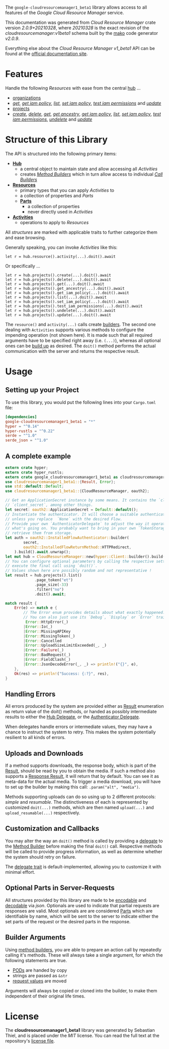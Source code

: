 <!---
DO NOT EDIT !
This file was generated automatically from 'src/mako/api/README.md.mako'
DO NOT EDIT !
-->
The `google-cloudresourcemanager1_beta1` library allows access to all features of the *Google Cloud Resource Manager* service.

This documentation was generated from *Cloud Resource Manager* crate version *2.0.9+20210328*, where *20210328* is the exact revision of the *cloudresourcemanager:v1beta1* schema built by the [mako](http://www.makotemplates.org/) code generator *v2.0.9*.

Everything else about the *Cloud Resource Manager* *v1_beta1* API can be found at the
[official documentation site](https://cloud.google.com/resource-manager).
# Features

Handle the following *Resources* with ease from the central [hub](https://docs.rs/google-cloudresourcemanager1_beta1/2.0.9+20210328/google_cloudresourcemanager1_beta1/CloudResourceManager) ... 

* [organizations](https://docs.rs/google-cloudresourcemanager1_beta1/2.0.9+20210328/google_cloudresourcemanager1_beta1/api::Organization)
 * [*get*](https://docs.rs/google-cloudresourcemanager1_beta1/2.0.9+20210328/google_cloudresourcemanager1_beta1/api::OrganizationGetCall), [*get iam policy*](https://docs.rs/google-cloudresourcemanager1_beta1/2.0.9+20210328/google_cloudresourcemanager1_beta1/api::OrganizationGetIamPolicyCall), [*list*](https://docs.rs/google-cloudresourcemanager1_beta1/2.0.9+20210328/google_cloudresourcemanager1_beta1/api::OrganizationListCall), [*set iam policy*](https://docs.rs/google-cloudresourcemanager1_beta1/2.0.9+20210328/google_cloudresourcemanager1_beta1/api::OrganizationSetIamPolicyCall), [*test iam permissions*](https://docs.rs/google-cloudresourcemanager1_beta1/2.0.9+20210328/google_cloudresourcemanager1_beta1/api::OrganizationTestIamPermissionCall) and [*update*](https://docs.rs/google-cloudresourcemanager1_beta1/2.0.9+20210328/google_cloudresourcemanager1_beta1/api::OrganizationUpdateCall)
* [projects](https://docs.rs/google-cloudresourcemanager1_beta1/2.0.9+20210328/google_cloudresourcemanager1_beta1/api::Project)
 * [*create*](https://docs.rs/google-cloudresourcemanager1_beta1/2.0.9+20210328/google_cloudresourcemanager1_beta1/api::ProjectCreateCall), [*delete*](https://docs.rs/google-cloudresourcemanager1_beta1/2.0.9+20210328/google_cloudresourcemanager1_beta1/api::ProjectDeleteCall), [*get*](https://docs.rs/google-cloudresourcemanager1_beta1/2.0.9+20210328/google_cloudresourcemanager1_beta1/api::ProjectGetCall), [*get ancestry*](https://docs.rs/google-cloudresourcemanager1_beta1/2.0.9+20210328/google_cloudresourcemanager1_beta1/api::ProjectGetAncestryCall), [*get iam policy*](https://docs.rs/google-cloudresourcemanager1_beta1/2.0.9+20210328/google_cloudresourcemanager1_beta1/api::ProjectGetIamPolicyCall), [*list*](https://docs.rs/google-cloudresourcemanager1_beta1/2.0.9+20210328/google_cloudresourcemanager1_beta1/api::ProjectListCall), [*set iam policy*](https://docs.rs/google-cloudresourcemanager1_beta1/2.0.9+20210328/google_cloudresourcemanager1_beta1/api::ProjectSetIamPolicyCall), [*test iam permissions*](https://docs.rs/google-cloudresourcemanager1_beta1/2.0.9+20210328/google_cloudresourcemanager1_beta1/api::ProjectTestIamPermissionCall), [*undelete*](https://docs.rs/google-cloudresourcemanager1_beta1/2.0.9+20210328/google_cloudresourcemanager1_beta1/api::ProjectUndeleteCall) and [*update*](https://docs.rs/google-cloudresourcemanager1_beta1/2.0.9+20210328/google_cloudresourcemanager1_beta1/api::ProjectUpdateCall)




# Structure of this Library

The API is structured into the following primary items:

* **[Hub](https://docs.rs/google-cloudresourcemanager1_beta1/2.0.9+20210328/google_cloudresourcemanager1_beta1/CloudResourceManager)**
    * a central object to maintain state and allow accessing all *Activities*
    * creates [*Method Builders*](https://docs.rs/google-cloudresourcemanager1_beta1/2.0.9+20210328/google_cloudresourcemanager1_beta1/client::MethodsBuilder) which in turn
      allow access to individual [*Call Builders*](https://docs.rs/google-cloudresourcemanager1_beta1/2.0.9+20210328/google_cloudresourcemanager1_beta1/client::CallBuilder)
* **[Resources](https://docs.rs/google-cloudresourcemanager1_beta1/2.0.9+20210328/google_cloudresourcemanager1_beta1/client::Resource)**
    * primary types that you can apply *Activities* to
    * a collection of properties and *Parts*
    * **[Parts](https://docs.rs/google-cloudresourcemanager1_beta1/2.0.9+20210328/google_cloudresourcemanager1_beta1/client::Part)**
        * a collection of properties
        * never directly used in *Activities*
* **[Activities](https://docs.rs/google-cloudresourcemanager1_beta1/2.0.9+20210328/google_cloudresourcemanager1_beta1/client::CallBuilder)**
    * operations to apply to *Resources*

All *structures* are marked with applicable traits to further categorize them and ease browsing.

Generally speaking, you can invoke *Activities* like this:

```Rust,ignore
let r = hub.resource().activity(...).doit().await
```

Or specifically ...

```ignore
let r = hub.projects().create(...).doit().await
let r = hub.projects().delete(...).doit().await
let r = hub.projects().get(...).doit().await
let r = hub.projects().get_ancestry(...).doit().await
let r = hub.projects().get_iam_policy(...).doit().await
let r = hub.projects().list(...).doit().await
let r = hub.projects().set_iam_policy(...).doit().await
let r = hub.projects().test_iam_permissions(...).doit().await
let r = hub.projects().undelete(...).doit().await
let r = hub.projects().update(...).doit().await
```

The `resource()` and `activity(...)` calls create [builders][builder-pattern]. The second one dealing with `Activities` 
supports various methods to configure the impending operation (not shown here). It is made such that all required arguments have to be 
specified right away (i.e. `(...)`), whereas all optional ones can be [build up][builder-pattern] as desired.
The `doit()` method performs the actual communication with the server and returns the respective result.

# Usage

## Setting up your Project

To use this library, you would put the following lines into your `Cargo.toml` file:

```toml
[dependencies]
google-cloudresourcemanager1_beta1 = "*"
hyper = "^0.14"
hyper-rustls = "^0.22"
serde = "^1.0"
serde_json = "^1.0"
```

## A complete example

```Rust
extern crate hyper;
extern crate hyper_rustls;
extern crate google_cloudresourcemanager1_beta1 as cloudresourcemanager1_beta1;
use cloudresourcemanager1_beta1::{Result, Error};
use std::default::Default;
use cloudresourcemanager1_beta1::{CloudResourceManager, oauth2};

// Get an ApplicationSecret instance by some means. It contains the `client_id` and 
// `client_secret`, among other things.
let secret: oauth2::ApplicationSecret = Default::default();
// Instantiate the authenticator. It will choose a suitable authentication flow for you, 
// unless you replace  `None` with the desired Flow.
// Provide your own `AuthenticatorDelegate` to adjust the way it operates and get feedback about 
// what's going on. You probably want to bring in your own `TokenStorage` to persist tokens and
// retrieve them from storage.
let auth = oauth2::InstalledFlowAuthenticator::builder(
        secret,
        oauth2::InstalledFlowReturnMethod::HTTPRedirect,
    ).build().await.unwrap();
let mut hub = CloudResourceManager::new(hyper::Client::builder().build(hyper_rustls::HttpsConnector::with_native_roots()), auth);
// You can configure optional parameters by calling the respective setters at will, and
// execute the final call using `doit()`.
// Values shown here are possibly random and not representative !
let result = hub.projects().list()
             .page_token("et")
             .page_size(-33)
             .filter("no")
             .doit().await;

match result {
    Err(e) => match e {
        // The Error enum provides details about what exactly happened.
        // You can also just use its `Debug`, `Display` or `Error` traits
         Error::HttpError(_)
        |Error::Io(_)
        |Error::MissingAPIKey
        |Error::MissingToken(_)
        |Error::Cancelled
        |Error::UploadSizeLimitExceeded(_, _)
        |Error::Failure(_)
        |Error::BadRequest(_)
        |Error::FieldClash(_)
        |Error::JsonDecodeError(_, _) => println!("{}", e),
    },
    Ok(res) => println!("Success: {:?}", res),
}

```
## Handling Errors

All errors produced by the system are provided either as [Result](https://docs.rs/google-cloudresourcemanager1_beta1/2.0.9+20210328/google_cloudresourcemanager1_beta1/client::Result) enumeration as return value of
the doit() methods, or handed as possibly intermediate results to either the 
[Hub Delegate](https://docs.rs/google-cloudresourcemanager1_beta1/2.0.9+20210328/google_cloudresourcemanager1_beta1/client::Delegate), or the [Authenticator Delegate](https://docs.rs/yup-oauth2/*/yup_oauth2/trait.AuthenticatorDelegate.html).

When delegates handle errors or intermediate values, they may have a chance to instruct the system to retry. This 
makes the system potentially resilient to all kinds of errors.

## Uploads and Downloads
If a method supports downloads, the response body, which is part of the [Result](https://docs.rs/google-cloudresourcemanager1_beta1/2.0.9+20210328/google_cloudresourcemanager1_beta1/client::Result), should be
read by you to obtain the media.
If such a method also supports a [Response Result](https://docs.rs/google-cloudresourcemanager1_beta1/2.0.9+20210328/google_cloudresourcemanager1_beta1/client::ResponseResult), it will return that by default.
You can see it as meta-data for the actual media. To trigger a media download, you will have to set up the builder by making
this call: `.param("alt", "media")`.

Methods supporting uploads can do so using up to 2 different protocols: 
*simple* and *resumable*. The distinctiveness of each is represented by customized 
`doit(...)` methods, which are then named `upload(...)` and `upload_resumable(...)` respectively.

## Customization and Callbacks

You may alter the way an `doit()` method is called by providing a [delegate](https://docs.rs/google-cloudresourcemanager1_beta1/2.0.9+20210328/google_cloudresourcemanager1_beta1/client::Delegate) to the 
[Method Builder](https://docs.rs/google-cloudresourcemanager1_beta1/2.0.9+20210328/google_cloudresourcemanager1_beta1/client::CallBuilder) before making the final `doit()` call. 
Respective methods will be called to provide progress information, as well as determine whether the system should 
retry on failure.

The [delegate trait](https://docs.rs/google-cloudresourcemanager1_beta1/2.0.9+20210328/google_cloudresourcemanager1_beta1/client::Delegate) is default-implemented, allowing you to customize it with minimal effort.

## Optional Parts in Server-Requests

All structures provided by this library are made to be [encodable](https://docs.rs/google-cloudresourcemanager1_beta1/2.0.9+20210328/google_cloudresourcemanager1_beta1/client::RequestValue) and 
[decodable](https://docs.rs/google-cloudresourcemanager1_beta1/2.0.9+20210328/google_cloudresourcemanager1_beta1/client::ResponseResult) via *json*. Optionals are used to indicate that partial requests are responses 
are valid.
Most optionals are are considered [Parts](https://docs.rs/google-cloudresourcemanager1_beta1/2.0.9+20210328/google_cloudresourcemanager1_beta1/client::Part) which are identifiable by name, which will be sent to 
the server to indicate either the set parts of the request or the desired parts in the response.

## Builder Arguments

Using [method builders](https://docs.rs/google-cloudresourcemanager1_beta1/2.0.9+20210328/google_cloudresourcemanager1_beta1/client::CallBuilder), you are able to prepare an action call by repeatedly calling it's methods.
These will always take a single argument, for which the following statements are true.

* [PODs][wiki-pod] are handed by copy
* strings are passed as `&str`
* [request values](https://docs.rs/google-cloudresourcemanager1_beta1/2.0.9+20210328/google_cloudresourcemanager1_beta1/client::RequestValue) are moved

Arguments will always be copied or cloned into the builder, to make them independent of their original life times.

[wiki-pod]: http://en.wikipedia.org/wiki/Plain_old_data_structure
[builder-pattern]: http://en.wikipedia.org/wiki/Builder_pattern
[google-go-api]: https://github.com/google/google-api-go-client

# License
The **cloudresourcemanager1_beta1** library was generated by Sebastian Thiel, and is placed 
under the *MIT* license.
You can read the full text at the repository's [license file][repo-license].

[repo-license]: https://github.com/Byron/google-apis-rsblob/main/LICENSE.md
